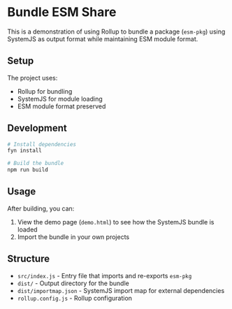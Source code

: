 # Bundle ESM Share

This is a demonstration of using Rollup to bundle a package (`esm-pkg`) using SystemJS as output format while maintaining ESM module format.

## Setup

The project uses:
- Rollup for bundling
- SystemJS for module loading
- ESM module format preserved

## Development

```bash
# Install dependencies
fyn install

# Build the bundle
npm run build
```

## Usage

After building, you can:

1. View the demo page (`demo.html`) to see how the SystemJS bundle is loaded
2. Import the bundle in your own projects

## Structure

- `src/index.js` - Entry file that imports and re-exports `esm-pkg`
- `dist/` - Output directory for the bundle
- `dist/importmap.json` - SystemJS import map for external dependencies
- `rollup.config.js` - Rollup configuration